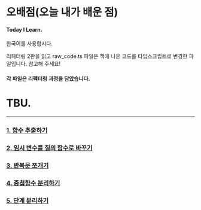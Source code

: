 
# 오배점(오늘 내가 배운 점)   
#### Today I Learn.  
한국어를 사용합시다.

리페터링 2판을 읽고 raw_code.ts 파일은
책에 나온 코드를 타입스크립트로 변경한 파일입니다. 참고해 주세요!   
   
#### 각 파일은 리펙터링 과정을 담았습니다.   
# TBU.  
* * *
   
### [1. 함수 추출하기](https://github.com/chap95/TIL/blob/master/amountFor.md)   
### [2. 임시 변수를 질의 함수로 바꾸기](https://github.com/chap95/TIL/blob/master/playFor.md)   
### [3. 반복문 쪼개기](https://github.com/chap95/TIL/blob/master/totalVolumeCredits.md)
### [4. 중첩함수 분리하기](https://github.com/chap95/TIL/blob/master/renderPlainText.md)   
### [5. 단계 분리하기](https://github.com/chap95/TIL/blob/master/htmlStatement.md)   
